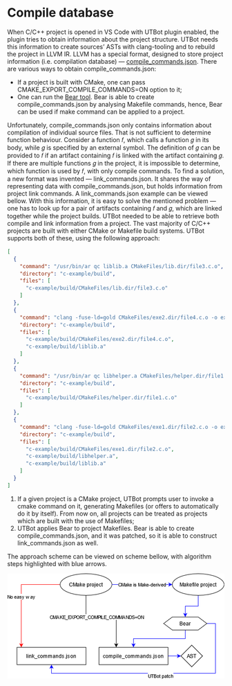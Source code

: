 <!---
name: Compile database
route: /docs/cpp/advanced/compile-database
parent: Documentation
menu: Advanced
description: Describe how UTBotCpp obtain project structure information
--->

# Compile database

When C/C++ project is opened in VS Code with UTBot plugin enabled, the plugin tries to obtain information about the
project structure. UTBot needs this information to create sources’ ASTs with clang-tooling and to rebuild the project in
LLVM IR. LLVM has a special format, designed to store project information (i.e. compilation database) —
[compile_commands.json](https://clang.llvm.org/docs/LibTooling.html). There are various ways to obtain
compile_commands.json:

* If a project is built with CMake, one can pass CMAKE_EXPORT_COMPILE_COMMANDS=ON option to it;
* One can run the [Bear tool](https://github.com/rizsotto/Bear). Bear is able to create compile_commands.json by
  analysing Makefile commands, hence, Bear can be used if make command can be applied to a project.

Unfortunately, compile_commands.json only contains information about compilation of individual source files. That is not
sufficient to determine function behaviour. Consider a function 𝑓, which calls a function 𝑔 in its body, while 𝑔 is
specified by an external symbol. The definition of 𝑔 can be provided to 𝑓 if an artifact containing 𝑓 is linked with
the artifact containing 𝑔. If there are multiple functions 𝑔 in the project, it is impossible to determine, which
function is used by 𝑓, with only compile commands. To find a solution, a new format was invented — link_commands.json.
It shares the way of representing data with compile_commands.json, but holds information from project link commands. A
link_commands.json example can be viewed bellow. With this information, it is easy to solve the mentioned problem — one
has to look up for a pair of artifacts containing 𝑓 and 𝑔, which are linked together while the project builds. UTBot
needed to be able to retrieve both compile and link information from a project. The vast majority of C/C++ projects are
built with either CMake or Makefile build systems. UTBot supports both of these, using the following approach:

```json
[
  {
    "command": "/usr/bin/ar qc liblib.a CMakeFiles/lib.dir/file3.c.o",
    "directory": "c-example/build",
    "files": [
      "c-example/build/CMakeFiles/lib.dir/file3.c.o"
    ]
  },
  {
    "command": "clang -fuse-ld=gold CMakeFiles/exe2.dir/file4.c.o -o exe2  liblib.a",
    "directory": "c-example/build",
    "files": [
      "c-example/build/CMakeFiles/exe2.dir/file4.c.o",
      "c-example/build/liblib.a"
    ]
  },
  {
    "command": "/usr/bin/ar qc libhelper.a CMakeFiles/helper.dir/file1.c.o",
    "directory": "c-example/build",
    "files": [
      "c-example/build/CMakeFiles/helper.dir/file1.c.o"
    ]
  },
  {
    "command": "clang -fuse-ld=gold CMakeFiles/exe1.dir/file2.c.o -o exe1 libhelper.a liblib.a",
    "directory": "c-example/build",
    "files": [
      "c-example/build/CMakeFiles/exe1.dir/file2.c.o",
      "c-example/build/libhelper.a",
      "c-example/build/liblib.a"
    ]
  }
]
```

1. If a given project is a CMake project, UTBot prompts user to invoke a cmake command on it, generating Makefiles (or
   offers to automatically do it by itself). From now on, all projects can be treated as projects which are built with
   the use of Makefiles;
2. UTBot applies Bear to project Makefiles. Bear is able to create compile_commands.json, and it was patched, so it is
   able to construct link_commands.json as well.

The approach scheme can be viewed on scheme bellow, with algorithm steps highlighted with blue arrows.

![jsons](https://github.com/UnitTestBot/unittestbot.github.io/raw/source/resources/images/jsons.png)

